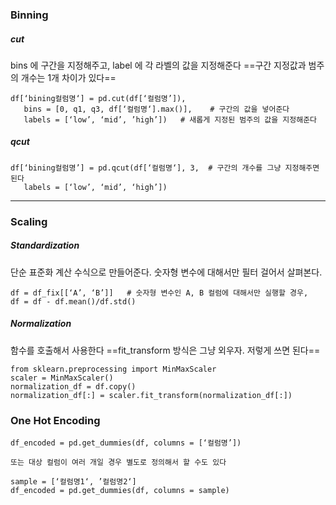 ### Binning 
##### cut
bins 에 구간을 지정해주고, label 에 각 라벨의 값을 지정해준다
==구간 지정값과 범주의 개수는 1개 차이가 있다==
```
df[‘bining컬럼명‘] = pd.cut(df[‘컬럼명’]), 
   bins = [0, q1, q3, df[‘컬럼명‘].max()],    # 구간의 값을 넣어준다
   labels = [‘low’, ‘mid’, ’high’])   # 새롭게 지정된 범주의 값을 지정해준다
```
##### qcut
```
df[‘bining컬럼명’] = pd.qcut(df[‘컬럼명‘], 3,  # 구간의 개수를 그냥 지정해주면 된다
   labels = [‘low’, ‘mid’, ‘high’])
```
___
### Scaling
##### Standardization 
단순 표준화 계산 수식으로 만들어준다. 숫자형 변수에 대해서만 필터 걸어서 살펴본다. 
```
df = df_fix[[‘A’, ‘B’]]   # 숫자형 변수인 A, B 컬럼에 대해서만 실행할 경우, 
df = df - df.mean()/df.std()
```
##### Normalization
함수를 호출해서 사용한다 
==fit_transform 방식은 그냥 외우자. 저렇게 쓰면 된다==
```
from sklearn.preprocessing import MinMaxScaler
scaler = MinMaxScaler() 
normalization_df = df.copy()
normalization_df[:] = scaler.fit_transform(normalization_df[:])
```
### One Hot Encoding
```
df_encoded = pd.get_dummies(df, columns = [‘컬럼명’])

또는 대상 컬럼이 여러 개일 경우 별도로 정의해서 할 수도 있다 

sample = [‘컬럼명1‘, ’컬럼명2‘]
df_encoded = pd.get_dummies(df, columns = sample)
```
